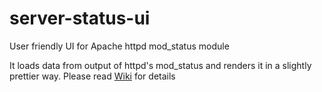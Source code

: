 # server-status-ui
User friendly UI for Apache httpd mod_status module

It loads data from output of httpd's mod_status and renders it in a slightly prettier way.
Please read [Wiki](https://github.com/secretwpn/server-status-ui/wiki) for details